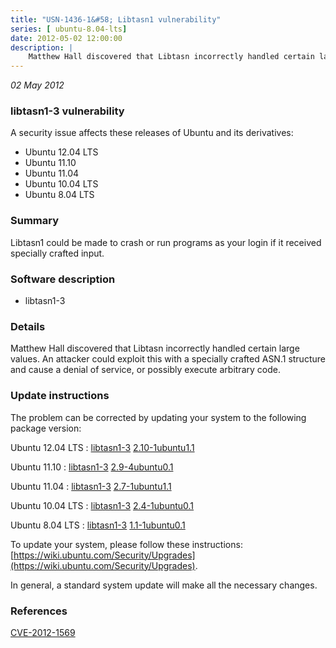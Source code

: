 ```yaml
---
title: "USN-1436-1&#58; Libtasn1 vulnerability"
series: [ ubuntu-8.04-lts]
date: 2012-05-02 12:00:00
description: |
    Matthew Hall discovered that Libtasn incorrectly handled certain large values. An attacker could exploit this with a specially crafted ASN.1 structure and cause a denial of service, or possibly execute arbitrary code. 
--- 
```

 
 

*02 May 2012*

### libtasn1-3 vulnerability

A security issue affects these releases of Ubuntu and its derivatives:

* Ubuntu 12.04 LTS
* Ubuntu 11.10
* Ubuntu 11.04
* Ubuntu 10.04 LTS
* Ubuntu 8.04 LTS

### Summary

Libtasn1 could be made to crash or run programs as your login if it received specially crafted input.

### Software description

* libtasn1-3 

### Details

Matthew Hall discovered that Libtasn incorrectly handled certain large values. An attacker could exploit this with a specially crafted ASN.1 structure and cause a denial of service, or possibly execute arbitrary code. 

### Update instructions

The problem can be corrected by updating your system to the following package version:

Ubuntu 12.04 LTS
 : [libtasn1-3](https://launchpad.net/ubuntu/+source/libtasn1-3) <span> [2.10-1ubuntu1.1](https://launchpad.net/ubuntu/+source/libtasn1-3/2.10-1ubuntu1.1) </span> 

Ubuntu 11.10
 : [libtasn1-3](https://launchpad.net/ubuntu/+source/libtasn1-3) <span> [2.9-4ubuntu0.1](https://launchpad.net/ubuntu/+source/libtasn1-3/2.9-4ubuntu0.1) </span> 

Ubuntu 11.04
 : [libtasn1-3](https://launchpad.net/ubuntu/+source/libtasn1-3) <span> [2.7-1ubuntu1.1](https://launchpad.net/ubuntu/+source/libtasn1-3/2.7-1ubuntu1.1) </span> 

Ubuntu 10.04 LTS
 : [libtasn1-3](https://launchpad.net/ubuntu/+source/libtasn1-3) <span> [2.4-1ubuntu0.1](https://launchpad.net/ubuntu/+source/libtasn1-3/2.4-1ubuntu0.1) </span> 

Ubuntu 8.04 LTS
 : [libtasn1-3](https://launchpad.net/ubuntu/+source/libtasn1-3) <span> [1.1-1ubuntu0.1](https://launchpad.net/ubuntu/+source/libtasn1-3/1.1-1ubuntu0.1) </span> 

To update your system, please follow these instructions: [https://wiki.ubuntu.com/Security/Upgrades](https://wiki.ubuntu.com/Security/Upgrades).

In general, a standard system update will make all the necessary changes. 

### References

 
 [CVE-2012-1569](http://people.ubuntu.com/~ubuntu-security/cve/CVE-2012-1569)
 

